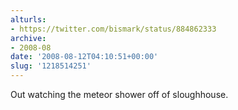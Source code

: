 ```yaml
---
alturls:
- https://twitter.com/bismark/status/884862333
archive:
- 2008-08
date: '2008-08-12T04:10:51+00:00'
slug: '1218514251'
---
```


Out watching the meteor shower off of sloughhouse.

